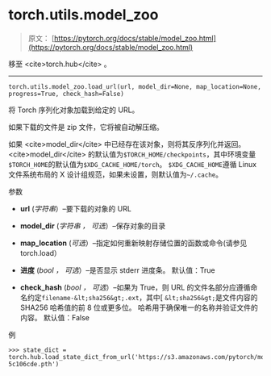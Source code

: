 # torch.utils.model_zoo

> 原文： [https://pytorch.org/docs/stable/model_zoo.html](https://pytorch.org/docs/stable/model_zoo.html)

移至 &lt;cite&gt;torch.hub&lt;/cite&gt; 。

* * *

```
torch.utils.model_zoo.load_url(url, model_dir=None, map_location=None, progress=True, check_hash=False)
```

将 Torch 序列化对象加载到给定的 URL。

如果下载的文件是 zip 文件，它将被自动解压缩。

如果 &lt;cite&gt;model_dir&lt;/cite&gt; 中已经存在该对象，则将其反序列化并返回。 &lt;cite&gt;model_dir&lt;/cite&gt; 的默认值为`$TORCH_HOME/checkpoints`，其中环境变量`$TORCH_HOME`的默认值为`$XDG_CACHE_HOME/torch`。 `$XDG_CACHE_HOME`遵循 Linux 文件系统布局的 X 设计组规范，如果未设置，则默认值为`~/.cache`。

参数

*   **url** (_字符串_）–要下载的对象的 URL

*   **model_dir** (_字符串_ _，_ _可选_）–保存对象的目录

*   **map_location** (_可选_）–指定如何重新映射存储位置的函数或命令(请参见 torch.load）

*   **进度** (_bool_ _，_ _可选_）–是否显示 stderr 进度条。 默认值：True

*   **check_hash**  (_bool_ _，_ _可选_）–如果为 True，则 URL 的文件名部分应遵循命名约定`filename-&lt;sha256&gt;.ext`，其中[ `&lt;sha256&gt;`是文件内容的 SHA256 哈希值的前 8 位或更多位。 哈希用于确保唯一的名称并验证文件的内容。 默认值：False

例

```
>>> state_dict = torch.hub.load_state_dict_from_url('https://s3.amazonaws.com/pytorch/models/resnet18-5c106cde.pth')

```